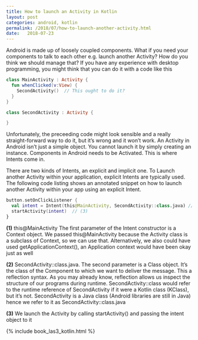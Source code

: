 ```yaml
---
title: How to launch an Activity in Kotlin
layout: post
categories: android, kotlin
permalink: /2018/07/how-to-launch-another-activity.html
date:   2018-07-23 
---
```


Android is made up of loosely coupled components. What if you need your components to talk to each other e.g. launch another Activity? How do you think we should manage that? If you have any experience with desktop programming, you might think that you can do it with a code like this

```kotlin
class MainActivity : Activity {
  fun whenClicked(v:View) {
    SecondActivity()  // This ought to do it?
  }
}

class SecondActivity : Activity {

}
```

Unfortunately, the preceeding code might look sensible and a really straight-forward way to do it, but it’s wrong and it won’t work. An Activity in Android isn’t just a simple object. You cannot launch it by simply creating an instance. Components in Android needs to be Activated. This is where Intents come in.

There are two kinds of Intents, an explicit and implicit one. To Launch another Activity within your application, explicit Intents are typically used. The following code listing shows an annotated snippet on how to launch another Activity within your app using an explicit Intent.

```kotlin
button.setOnClickListener {
  val intent = Intent(this@MainActivity, SecondActivity::class.java) // (1) (2)
  startActivity(intent)  // (3)
}
```

**(1)** this@MainActivity The first parameter of the Intent constructor is a Context object. We passed this@MainActivity because the Activity class is a subclass of Context, so we can use that. Alternatively, we also could have used getApplicationContext(), an Application context would have been okay just as well

**(2)** SecondActivity::class.java. The second parameter is a Class object. It’s the class of the Component to which we want to deliver the message. This a reflection syntax. As you may already know, reflection allows us inspect the structure of our programs during runtime. SecondActivity::class would refer to the runtime reference of SecondActivity if it were a Kotlin class (KClass), but it’s not. SecondActivity is a Java class (Android libraries are still in Java) hence we refer to it as SecondActivity::class.java

**(3)** We launch the Activity by calling startActivity() and passing the intent object to it
 
{% include book_las3_kotlin.html %}